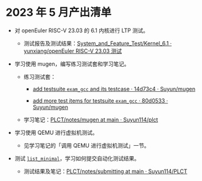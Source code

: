 # 2023 年 5 月产出清单

- 对 openEuler RISC-V 23.03 的 6.1 内核进行 LTP 测试。
  
  - 测试报告及测试结果：[System_and_Feature_Test/Kernel_6.1 · yunxiang/openEuler RISC-V 23.03 测试](https://gitee.com/yunxiangluo/openeuler-riscv-2303-test/tree/master/System_and_Feature_Test/Kernel_6.1)
    
- 学习使用 mugen，编写练习测试套和学习笔记。
  
  - 练习测试套：
    
    - [add testsuite `exam_gcc` and its testcase · 14d73c4 · Suyun/mugen](https://gitee.com/suyun-gitee/mugen/commit/14d73c4e8a154373a3269294dd8aa636a87309ea)
      
    - [add more test items for testsuite `exam_gcc` · 80d0533 · Suyun/mugen](https://gitee.com/suyun-gitee/mugen/commit/80d053300a4e9511beee9f600439acd16db1b8d2)
      
  - 学习笔记：[PLCT/notes/mugen at main · Suyun114/plct](https://github.com/Suyun114/PLCT/tree/main/notes/mugen)
    
- 学习使用 QEMU 进行虚拟机测试。
  
  - 见学习笔记的「调用 QEMU 进行虚拟机测试」一节。
    
- 测试 [`list_minimal`](https://gitee.com/src-oerv/mugen/blob/master/lists/list_minimal)，学习如何提交自动化测试结果。
  
  - 测试结果及笔记：[PLCT/notes/submitting at main · Suyun114/PLCT](https://github.com/Suyun114/PLCT/tree/main/notes/submitting)
